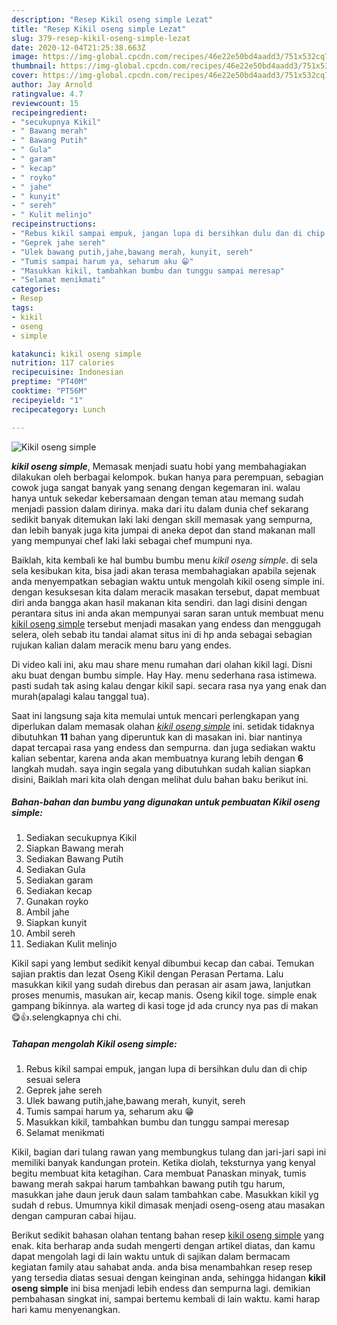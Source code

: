 ```yaml
---
description: "Resep Kikil oseng simple Lezat"
title: "Resep Kikil oseng simple Lezat"
slug: 379-resep-kikil-oseng-simple-lezat
date: 2020-12-04T21:25:38.663Z
image: https://img-global.cpcdn.com/recipes/46e22e50bd4aadd3/751x532cq70/kikil-oseng-simple-foto-resep-utama.jpg
thumbnail: https://img-global.cpcdn.com/recipes/46e22e50bd4aadd3/751x532cq70/kikil-oseng-simple-foto-resep-utama.jpg
cover: https://img-global.cpcdn.com/recipes/46e22e50bd4aadd3/751x532cq70/kikil-oseng-simple-foto-resep-utama.jpg
author: Jay Arnold
ratingvalue: 4.7
reviewcount: 15
recipeingredient:
- "secukupnya Kikil"
- " Bawang merah"
- " Bawang Putih"
- " Gula"
- " garam"
- " kecap"
- " royko"
- " jahe"
- " kunyit"
- " sereh"
- " Kulit melinjo"
recipeinstructions:
- "Rebus kikil sampai empuk, jangan lupa di bersihkan dulu dan di chip sesuai selera"
- "Geprek jahe sereh"
- "Ulek bawang putih,jahe,bawang merah, kunyit, sereh"
- "Tumis sampai harum ya, seharum aku 😁"
- "Masukkan kikil, tambahkan bumbu dan tunggu sampai meresap"
- "Selamat menikmati"
categories:
- Resep
tags:
- kikil
- oseng
- simple

katakunci: kikil oseng simple 
nutrition: 117 calories
recipecuisine: Indonesian
preptime: "PT40M"
cooktime: "PT56M"
recipeyield: "1"
recipecategory: Lunch

---
```



![Kikil oseng simple](https://img-global.cpcdn.com/recipes/46e22e50bd4aadd3/751x532cq70/kikil-oseng-simple-foto-resep-utama.jpg)

<b><i>kikil oseng simple</i></b>, Memasak menjadi suatu hobi yang membahagiakan dilakukan oleh berbagai kelompok. bukan hanya para perempuan, sebagian cowok juga sangat banyak yang senang dengan kegemaran ini. walau hanya untuk sekedar kebersamaan dengan teman atau memang sudah menjadi passion dalam dirinya. maka dari itu dalam dunia chef sekarang sedikit banyak ditemukan laki laki dengan skill memasak yang sempurna, dan lebih banyak juga kita jumpai di aneka depot dan stand makanan mall yang mempunyai chef laki laki sebagai chef mumpuni nya.

Baiklah, kita kembali ke hal bumbu bumbu menu <i>kikil oseng simple</i>. di sela sela kesibukan kita, bisa jadi akan terasa membahagiakan apabila sejenak anda menyempatkan sebagian waktu untuk mengolah kikil oseng simple ini. dengan kesuksesan kita dalam meracik masakan tersebut, dapat membuat diri anda bangga akan hasil makanan kita sendiri. dan lagi disini dengan perantara situs ini anda akan mempunyai saran saran untuk membuat menu <u>kikil oseng simple</u> tersebut menjadi masakan yang endess dan menggugah selera, oleh sebab itu tandai alamat situs ini di hp anda sebagai sebagian rujukan kalian dalam meracik menu baru yang endes.

Di video kali ini, aku mau share menu rumahan dari olahan kikil lagi. Disni aku buat dengan bumbu simple. Hay Hay. menu sederhana rasa istimewa. pasti sudah tak asing kalau dengar kikil sapi. secara rasa nya yang enak dan murah(apalagi kalau tanggal tua).


Saat ini langsung saja kita memulai untuk mencari perlengkapan yang diperlukan dalam memasak olahan <u><i>kikil oseng simple</i></u> ini. setidak tidaknya dibutuhkan <b>11</b> bahan yang diperuntuk kan di masakan ini. biar nantinya dapat tercapai rasa yang endess dan sempurna. dan juga sediakan waktu kalian sebentar, karena anda akan membuatnya kurang lebih dengan <b>6</b> langkah mudah. saya ingin segala yang dibutuhkan sudah kalian siapkan disini, Baiklah mari kita olah dengan melihat dulu bahan baku berikut ini.

<!--inarticleads1-->

##### Bahan-bahan dan bumbu yang digunakan untuk pembuatan Kikil oseng simple:

1. Sediakan secukupnya Kikil
1. Siapkan  Bawang merah
1. Sediakan  Bawang Putih
1. Sediakan  Gula
1. Sediakan  garam
1. Sediakan  kecap
1. Gunakan  royko
1. Ambil  jahe
1. Siapkan  kunyit
1. Ambil  sereh
1. Sediakan  Kulit melinjo


Kikil sapi yang lembut sedikit kenyal dibumbui kecap dan cabai. Temukan sajian praktis dan lezat Oseng Kikil dengan Perasan Pertama. Lalu masukkan kikil yang sudah direbus dan perasan air asam jawa, lanjutkan proses menumis, masukan air, kecap manis. Oseng kikil toge. simple enak gampang bikinnya. ala warteg di kasi toge jd ada cruncy nya pas di makan 😋👍.selengkapnya chi chi. 

<!--inarticleads2-->

##### Tahapan mengolah Kikil oseng simple:

1. Rebus kikil sampai empuk, jangan lupa di bersihkan dulu dan di chip sesuai selera
1. Geprek jahe sereh
1. Ulek bawang putih,jahe,bawang merah, kunyit, sereh
1. Tumis sampai harum ya, seharum aku 😁
1. Masukkan kikil, tambahkan bumbu dan tunggu sampai meresap
1. Selamat menikmati


Kikil, bagian dari tulang rawan yang membungkus tulang dan jari-jari sapi ini memiliki banyak kandungan protein. Ketika diolah, teksturnya yang kenyal begitu membuat kita ketagihan. Cara membuat Panaskan minyak, tumis bawang merah sakpai harum tambahkan bawang putih tgu harum, masukkan jahe daun jeruk daun salam tambahkan cabe. Masukkan kikil yg sudah d rebus. Umumnya kikil dimasak menjadi oseng-oseng atau masakan dengan campuran cabai hijau. 

Berikut sedikit bahasan olahan tentang bahan resep <u>kikil oseng simple</u> yang enak. kita berharap anda sudah mengerti dengan artikel diatas, dan kamu dapat mengolah lagi di lain waktu untuk di sajikan dalam bermacam kegiatan family atau sahabat anda. anda bisa menambahkan resep resep yang tersedia diatas sesuai dengan keinginan anda, sehingga hidangan <b>kikil oseng simple</b> ini bisa menjadi lebih endess dan sempurna lagi. demikian pembahasan singkat ini, sampai bertemu kembali di lain waktu. kami harap hari kamu menyenangkan.
